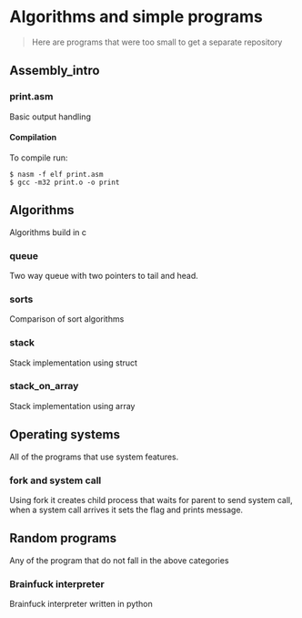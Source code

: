 # Algorithms and simple programs

> Here are programs that were too small to get a separate repository

## Assembly_intro

### print.asm
Basic output handling

#### Compilation
To compile run:
```shell
$ nasm -f elf print.asm
$ gcc -m32 print.o -o print
```

## Algorithms
Algorithms build in c

### queue
Two way queue with two pointers to tail and head.

### sorts
Comparison of sort algorithms

### stack
Stack implementation using struct

### stack_on_array
Stack implementation using array

## Operating systems
All of the programs that use system features.

### fork and system call
Using fork it creates child process that waits for parent to send system call, when a system call arrives it sets the flag and prints message.

## Random programs
Any of the program that do not fall in the above categories

### Brainfuck interpreter
Brainfuck interpreter written in python
